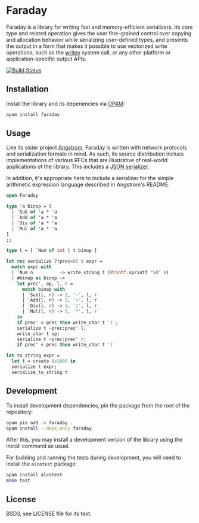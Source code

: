 # Faraday

Faraday is a library for writing fast and memory-efficient serializers. Its
core type and related operation gives the user fine-grained control over
copying and allocation behavior while serializing user-defined types, and
presents the output in a form that makes it possible to use vectorized write
operations, such as the [writev][] system call, or any other platform or
application-specific output APIs.


[![Build Status](https://travis-ci.com/inhabitedtype/faraday.svg?branch=master)](https://travis-ci.com/inhabitedtype/faraday)

[writev]: http://man7.org/linux/man-pages/man2/writev.2.html

## Installation

Install the library and its depenencies via [OPAM][opam]:

[opam]: http://opam.ocaml.org/

```bash
opam install faraday
```

## Usage

Like its sister project [Angstrom][], Faraday is written with network protocols
and serialization formats in mind. As such, its source distribution inclues
implementations of various RFCs that are illustrative of real-world
applications of the library. This includes a [JSON serializer][json].

[angstrom]: https://github.com/inhabitedtype/angstrom
[json]: https://github.com/inhabitedtype/faraday/blob/master/examples/rFC7159.ml

In addition, it's appropriate here to include a serializer for the simple
arithmetic expression language described in Angstrom's README.

```ocaml
open Faraday

type 'a binop = [
  | `Sub of 'a * 'a
  | `Add of 'a * 'a
  | `Div of 'a * 'a
  | `Mul of 'a * 'a
]
;;

type t = [ `Num of int | t binop ]

let rec serialize ?(prec=0) t expr =
  match expr with
  | `Num n          -> write_string t (Printf.sprintf "%d" n)
  | #binop as binop ->
    let prec', op, l, r =
      match binop with
      | `Sub(l, r) -> 2, '-', l, r
      | `Add(l, r) -> 3, '+', l, r
      | `Div(l, r) -> 4, '/', l, r
      | `Mul(l, r) -> 5, '*', l, r
    in
    if prec' < prec then write_char t '(';
    serialize t ~prec:prec' l;
    write_char t op;
    serialize t ~prec:prec' r;
    if prec' < prec then write_char t ')'

let to_string expr =
  let t = create 0x1000 in
  serialize t expr;
  serialize_to_string t
```

## Development

To install development dependencies, pin the package from the root of the
repository:

```bash
opam pin add -n faraday .
opam install --deps-only faraday
```

After this, you may install a development version of the library using the
install command as usual.

For building and running the tests during development, you will need to install
the `alcotest` package:

```bash
opam install alcotest
make test
```

## License

BSD3, see LICENSE file for its text.
